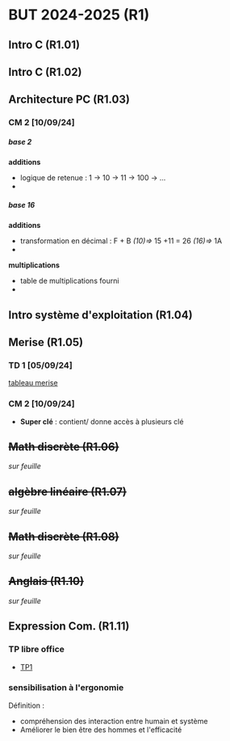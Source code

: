 
# BUT 2024-2025 (R1)

## Intro C (R1.01)

## Intro C (R1.02)

## Architecture PC (R1.03)

### CM 2 [10/09/24]

##### base 2
 **additions**
- logique de retenue : 1 -> 10 -> 11 -> 100 -> ...
- 
##### base 16
**additions**
- transformation en décimal : F + B *(10)=>* 15 +11 = 26 *(16)=>* 1A 
- 
**multiplications**
- table de multiplications fourni
- 

## Intro système d'exploitation (R1.04)

## Merise (R1.05)

### TD 1 [05/09/24]

[tableau merise](./merise/merise.ods)


### CM 2 [10/09/24]

 - **Super clé** : contient/ donne accès à plusieurs clé
 
## ~~Math discrète (R1.06)~~
*sur feuille*

## ~~algèbre linéaire (R1.07)~~
*sur feuille*

## ~~Math discrète (R1.08)~~
*sur feuille*

## ~~Anglais (R1.10)~~
*sur feuille*

## Expression Com. (R1.11)
 
### TP libre office

- [TP1](./R1.11/TP1.odt)

### sensibilisation à l'ergonomie

Définition : 
- compréhension des interaction entre humain et système
- Améliorer le bien être des hommes et l'efficacité
<!--stackedit_data:
eyJoaXN0b3J5IjpbMTU5NTE1NDgxMSwtNDY5MTY5MDU1LC03ND
MyOTUyMTUsLTUxNjMzNjg2NCwtMTY4NzIxMDYwNSwtNTQ0NDUw
MzMxLDU1Mzc1ODExMSwtMjEzMjQ3MTc2MiwtMTUyNjYxNjkyMS
wxODI2MTU3NzEwLDE1ODMyNzc3ODYsMTYyMjkzMzAzNiwtMTY3
MjkxMTM3NCwxNzIzNTcxOTg0LC03NzU5MzY5ODQsLTM5NjU5Nz
A1NCwtMTQ5NDk1MDM5MiwzMTI4OTk4ODYsMTAxNjU1NTU5OV19

-->